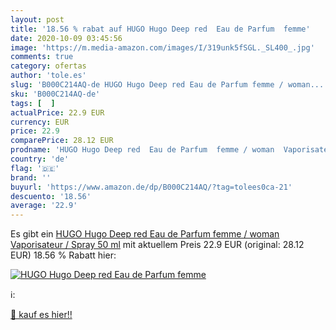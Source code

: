 ```yaml
---
layout: post
title: '18.56 % rabat auf HUGO Hugo Deep red  Eau de Parfum  femme'
date: 2020-10-09 03:45:56
image: 'https://m.media-amazon.com/images/I/319unk5fSGL._SL400_.jpg'
comments: true
category: ofertas
author: 'tole.es'
slug: 'B000C214AQ-de HUGO Hugo Deep red Eau de Parfum femme / woman...'
sku: 'B000C214AQ-de'
tags: [  ]
actualPrice: 22.9 EUR
currency: EUR
price: 22.9
comparePrice: 28.12 EUR
prodname: 'HUGO Hugo Deep red  Eau de Parfum  femme / woman  Vaporisateur / Spray  50 ml'
country: 'de'
flag: '🇩🇪'
brand: ''
buyurl: 'https://www.amazon.de/dp/B000C214AQ/?tag=tolees0ca-21'
descuento: '18.56'
average: '22.9'
---
```


Es gibt ein [HUGO Hugo Deep red  Eau de Parfum  femme / woman  Vaporisateur / Spray  50 ml](https://www.amazon.de/dp/B000C214AQ/?tag=tolees0ca-21) mit aktuellem Preis 22.9 EUR (original: 28.12 EUR) 18.56 % Rabatt hier:

[![HUGO Hugo Deep red  Eau de Parfum  femme](https://m.media-amazon.com/images/I/319unk5fSGL._SL400_.jpg)](https://www.amazon.de/dp/B000C214AQ/?tag=tolees0ca-21)

ℹ️:


[🛒 kauf es hier!!](https://www.amazon.de/dp/B000C214AQ/?tag=tolees0ca-21)
